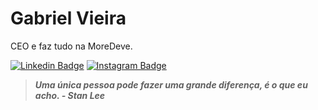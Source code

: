 # Gabriel Vieira

CEO e faz tudo na MoreDeve.
 
[![Linkedin Badge](https://img.shields.io/badge/-Gabriel%20Vieira-5533ff?style=flat-square&logo=Linkedin&logoColor=white)](https://www.linkedin.com/in/gvieiraf/)
[![Instagram Badge](https://img.shields.io/badge/-MoreDeve-5533ff?style=flat-square&logo=Instagram&logoColor=white)](https://www.instagram.com/more.deve/)

> ___Uma única pessoa pode fazer uma grande diferença, é o que eu acho. - Stan Lee___
